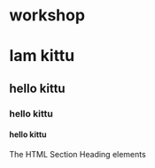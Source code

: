 # workshop
# Iam kittu 
## hello kittu
### hello kittu
#### hello kittu
The HTML Section Heading elements
<img scr="https://wallpapercave.com/wp/wp2345400.jpg">

